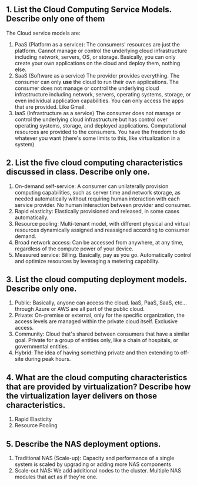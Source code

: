 ## 1. List the Cloud Computing Service Models. Describe only one of them

The Cloud service models are: 
1. PaaS (Platform as a service): The consumers' resources are just the platform. Cannot manage or control the underlying cloud infrastructure including network, servers, OS, or storage. Basically, you can only create your own applications on the cloud and deploy them, nothing else. 
2. SaaS (Software as a service) The provider provides everything. The consumer can only **use** the cloud to run their own applications. The consumer does not manage or control the underlying cloud infrastructure including network, servers, operating systems, storage, or even individual application capabilities. You can only access the apps that are provided. Like Gmail.
3. IaaS (Infrastructure as a service) The consumer does not manage or control the underlying cloud infrastructure but has control over operating systems, storage, and deployed applications. Computational resources are provided to the consumers. You have the freedom to do whatever you want (there's some limits to this, like virtualization in a system)

## 2. List the five cloud computing characteristics discussed in class. Describe only one.

1. On-demand self-service: A consumer can unilaterally provision computing capabilities, such as server time and network storage, as needed automatically without requiring human interaction with each service provider. No human interaction between provider and consumer. 
2. Rapid elasticity: Elastically provisioned and released, in some cases automatically. 
3. Resource pooling: Multi-tenant model, with different physical and virtual resources dynamically assigned and reassigned according to consumer demand. 
4. Broad network access: Can be accessed from anywhere, at any time, regardless of the compute power of your device. 
5. Measured service: Billing. Basically, pay as you go. Automatically control and optimize resources by leveraging a metering capability.

## 3. List the cloud computing deployment models. Describe only one.

1. Public: Basically, anyone can access the cloud. IaaS, PaaS, SaaS, etc... through Azure or AWS are all part of the public cloud. 
2. Private: On-premise or external, only for the specific organization, the access levels are managed within the private cloud itself. Exclusive access. 
3. Community: Cloud that's shared between consumers that have a similar goal. Private for a group of entities only, like a chain of hospitals, or governmental entities. 
4. Hybrid: The idea of having something private and then extending to off-site during peak hours.


## 4. What are the cloud computing characteristics that are provided by virtualization? Describe how the virtualization layer delivers on those characteristics.

1. Rapid Elasticity
2. Resource Pooling

## 5. Describe the NAS deployment options.

1. Traditional NAS (Scale-up): Capacity and performance of a single system is scaled by upgrading or adding more NAS components
2. Scale-out NAS: We add additional nodes to the cluster. Multiple NAS modules that act as if they're one.

